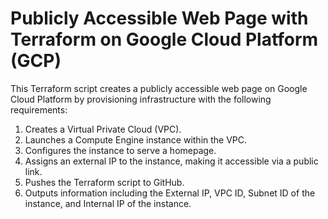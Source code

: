 # Publicly Accessible Web Page with Terraform on Google Cloud Platform (GCP)

This Terraform script creates a publicly accessible web page on Google Cloud Platform by provisioning infrastructure with the following requirements:

1. Creates a Virtual Private Cloud (VPC).
2. Launches a Compute Engine instance within the VPC.
3. Configures the instance to serve a homepage.
4. Assigns an external IP to the instance, making it accessible via a public link.
5. Pushes the Terraform script to GitHub.
6. Outputs information including the External IP, VPC ID, Subnet ID of the instance, and Internal IP of the instance.